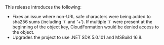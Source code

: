 This release introduces the following:

- Fixes an issue where non-URL safe characters were being added to sha256 sums (including '/' and '+').  If multiple '/' were present at the beginning of the object key, CloudFormation would be denied access to the object.
- Upgrades the project to use .NET SDK 5.0.101 and MSBuild 16.8.